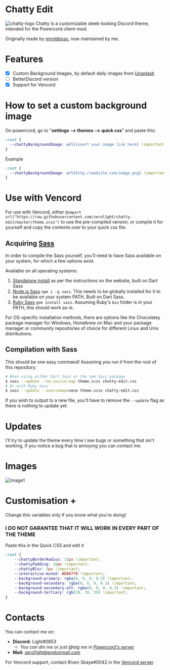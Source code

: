 # Chatty Edit
![chatty-logo](assets/logo2.png)
Chatty is a customizable sleek-looking Discord theme, intended for the Powercord client-mod.

Originally made by [mrrobboss](https://github.com/mrrobboss), now maintained by me.
# Features
- [X] Custom Background Images, by default daily images from [Unsplash](https://unsplash.com/)
- [ ] BetterDiscord version
- [X] Support for Vencord
# How to set a custom background image
On powercord, go to "**settings --> themes --> quick css**" and paste this:
```css
:root {
  --chattyBackgroundImage: url(insert your image link here) !important;
}
```
Example
```css
:root {
  --chattyBackgroundImage: url(http://website.com/image.png) !important;
}
```
# Use with Vencord
For use with Vencord, either `@import url("https://raw.githubusercontent.com/zerol1ght/chatty-edit/master/theme.scss")` to use the pre-compiled version, or compile it for yourself and copy the contents over to your quick css file.
## Acquiring [Sass](https://sass-lang.com)
In order to compile the Sass yourself, you'll need to have Sass available on your system, for which a few options exist.

Available on all operating systems:
1. [Standalone install](https://sass-lang.com/install) as per the instructions on the website, built on Dart Sass
2. [Node.js Sass](https://www.npmjs.com/package/node-sass) `npm i -g sass`. This needs to be globally installed for it to be available on your system PATH. Built on Dart Sass.
3. [Ruby Sass](https://rubydoc.info/gems/sass-embedded) `gem install sass`. Assuming Ruby's `bin` folder is in your PATH, this should work as-is.

For OS-specific installation methods, there are options like the Chocolatey package manager for Windows, Homebrew on Mac and your package manager or community repositories of choice for different Linux and Unix distributions.
## Compilation with Sass
This should be one easy command! Assuming you run it from the root of this repository:
```sh
# When using either Dart Sass or the npm Sass package
$ sass --update --no-source-map theme.scss chatty-edit.css
# Or with Ruby Sass
$ sass --update --sourcemap=none theme.scss chatty-edit.css
```
If you wish to output to a new file, you'll have to remove the `--update` flag as there is nothing to update yet.
# Updates
I'll try to update the theme every time I see bugs or something that isn't working, if you notice a bug that is annoying you can contact me.
# Images
![image1](https://i.imgur.com/CVI0sUh.png)

# Customisation +
Change this variables only if you know what you're doing!
### **I DO NOT GARANTEE THAT IT WILL WORK IN EVERY PART OF THE THEME**
Paste this in the Quick CSS and edit it
```css
:root {
    --chattyBorderRadius: 15px !important;
    --chattyPadding: 10px !important;
    --chattyBlur: 5px !important;
    --interactive-muted: #D08770 !important;
    --background-primary: rgba(0, 0, 0, 0.2) !important;
    --background-secondary: rgba(0, 0, 0, 0.3) !important;
    --background-secondary-alt: rgba(0, 0, 0, 0.3) !important;
    --background-tertiary: rgb(39, 39, 39) !important;
}
```

# Contacts
You can contact me on:
- **Discord:** Light#0853
  - *You can dm me or just @tag me in [Powercord's server](https://discord.gg/SA7VN6rUVb)*
- **Mail:**  zerol1ght@protonmail.com

For Vencord support, contact Riven Skaye#0042 in the [Vencord server](https://discord.gg/vencord).

